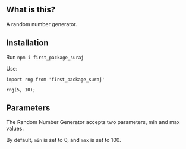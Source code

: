 ## What is this?
A random number generator.

## Installation
Run `npm i first_package_suraj`

Use:
```
import rng from 'first_package_suraj'

rng(5, 10);
```

## Parameters
The Random Number Generator accepts two parameters, min and max values.

By default, `min` is set to 0, and `max` is set to 100.